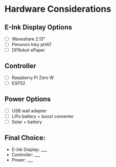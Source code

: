 # Hardware Considerations

## E-Ink Display Options
- [ ] Waveshare 2.13"
- [ ] Pimoroni Inky pHAT
- [ ] DFRobot ePaper

## Controller
- [ ] Raspberry Pi Zero W
- [ ] ESP32

## Power Options
- [ ] USB wall adapter
- [ ] LiPo battery + boost converter
- [ ] Solar + battery

## Final Choice:
- E-Ink Display: ___
- Controller: ___
- Power: ___
